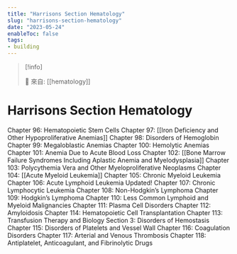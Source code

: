 ```yaml
---
title: "Harrisons Section Hematology"
slug: "harrisons-section-hematology"
date: "2023-05-24"
enableToc: false
tags:
- building
---
```


> [!info]
>
> 🌱 來自: [[hematology]]

# Harrisons Section Hematology

Chapter 96: Hematopoietic Stem Cells
Chapter 97: [[Iron Deficiency and Other Hypoproliferative Anemias]]
Chapter 98: Disorders of Hemoglobin
Chapter 99: Megaloblastic Anemias
Chapter 100: Hemolytic Anemias
Chapter 101: Anemia Due to Acute Blood Loss
Chapter 102: [[Bone Marrow Failure Syndromes Including Aplastic Anemia and Myelodysplasia]]
Chapter 103: Polycythemia Vera and Other Myeloproliferative Neoplasms
Chapter 104: [[Acute Myeloid Leukemia]]
Chapter 105: Chronic Myeloid Leukemia
Chapter 106: Acute Lymphoid Leukemia
Updated! Chapter 107: Chronic Lymphocytic Leukemia
Chapter 108: Non-Hodgkin’s Lymphoma
Chapter 109: Hodgkin’s Lymphoma
Chapter 110: Less Common Lymphoid and Myeloid Malignancies
Chapter 111: Plasma Cell Disorders
Chapter 112: Amyloidosis
Chapter 114: Hematopoietic Cell Transplantation
Chapter 113: Transfusion Therapy and Biology
Section 3: Disorders of Hemostasis
Chapter 115: Disorders of Platelets and Vessel Wall
Chapter 116: Coagulation Disorders
Chapter 117: Arterial and Venous Thrombosis
Chapter 118: Antiplatelet, Anticoagulant, and Fibrinolytic Drugs
